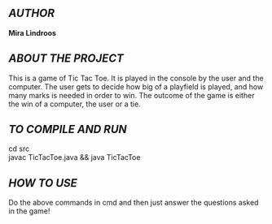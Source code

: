 ## _AUTHOR_  
**Mira Lindroos**

## _ABOUT THE PROJECT_  
This is a game of Tic Tac Toe. It is played in the console by the user and the computer.
The user gets to decide how big of a playfield is played, and how many marks is needed in order to win.
The outcome of the game is either the win of a computer, the user or a tie.

## _TO COMPILE AND RUN_  
cd src  
javac TicTacToe.java && java TicTacToe

## _HOW TO USE_
Do the above commands in cmd and then just answer the questions asked in the game!
